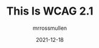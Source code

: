 ---
author: mrrossmullen
date: 2021-12-18
tags:
  - websites
  - accessibility
  - wcag
target_url: https://thisiswcag.com/
title: This Is WCAG 2.1
---